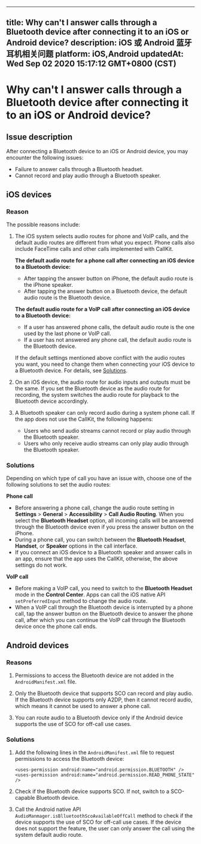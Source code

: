 
---
title: Why can't I answer calls through a Bluetooth device after connecting it to an iOS or Android device?
description: iOS 或 Android 蓝牙耳机相关问题
platform: iOS,Android
updatedAt: Wed Sep 02 2020 15:17:12 GMT+0800 (CST)
---
# Why can't I answer calls through a Bluetooth device after connecting it to an iOS or Android device?
## Issue description

After connecting a Bluetooth device to an iOS or Android device, you may encounter the following issues:

- Failure to answer calls through a Bluetooth headset.
- Cannot record and play audio through a Bluetooth speaker.

## iOS devices

### Reason

The possible reasons include:

1. The iOS system selects audio routes for phone and VoIP calls, and the default audio routes are different from what you expect. Phone calls also include FaceTime calls and other calls implemented with CallKit.

   **The default audio route for a phone call after connecting an iOS device to a Bluetooth device:**
   - After tapping the answer button on iPhone, the default audio route is the iPhone speaker.
   - After tapping the answer button on a Bluetooth device, the default audio route is the Bluetooth device.

   **The default audio route for a VoIP call after connecting an iOS device to a Bluetooth device:**

   - If a user has answered phone calls, the default audio route is the one used by the last phone or VoIP call.
   - If a user has not answered any phone call, the default audio route is the Bluetooth device.

   If the default settings mentioned above conflict with the audio routes you want, you need to change them when connecting your iOS device to a Bluetooth device. For details, see [Solutions](#solution).

2. On an iOS device, the audio route for audio inputs and outputs must be the same. If you set the Bluetooth device as the audio route for recording, the system switches the audio route for playback to the Bluetooth device accordingly.

3. A Bluetooth speaker can only record audio during a system phone call. If the app does not use the CallKit, the following happens:
     - Users who send audio streams cannot record or play audio through the Bluetooth speaker.
     - Users who only receive audio streams can only play audio through the Bluetooth speaker.

### <a name="solution"></a>Solutions

Depending on which type of call you have an issue with, choose one of the following solutions to set the audio routes:

**Phone call**

- Before answering a phone call, change the audio route setting in **Settings** > **General** > **Accessibility** > **Call Audio Routing**. When you select the **Bluetooth Headset** option, all incoming calls will be answered through the Bluetooth device even if you press the answer button on the iPhone.
- During a phone call, you can switch between the **Bluetooth Headset**, **Handset**, or **Speaker** options in the call interface.
- If you connect an iOS device to a Bluetooth speaker and answer calls in an app, ensure that the app uses the CallKit, otherwise, the above settings do not work.

**VoIP call**

- Before making a VoIP call, you need to switch to the **Bluetooth Headset** mode in the **Control Center**. Apps can call the iOS native API `setPreferredInput` method to change the audio route.
- When a VoIP call through the Bluetooth device is interrupted by a phone call, tap the answer button on the Bluetooth device to answer the phone call, after which you can continue the VoIP call through the Bluetooth device once the phone call ends.

## Android devices 

### Reasons

1. Permissions to access the Bluetooth device are not added in the `AndroidManifest.xml` file.

2. Only the Bluetooth device that supports SCO can record and play audio. If the Bluetooth device supports only A2DP, then it cannot record audio, which means it cannot be used to answer a phone call.

3. You can route audio to a Bluetooth device only if the Android device supports the use of SCO for off-call use cases.

### Solutions

1. Add the following lines in the `AndroidManifest.xml` file to request permissions to access the Bluetooth device:

    ```
    <uses-permission android:name="android.permission.BLUETOOTH" />
    <uses-permission android:name="android.permission.READ_PHONE_STATE" />
   ```

2. Check if the Bluetooth device supports SCO. If not, switch to a SCO-capable Bluetooth device.

3. Call the Android native API `AudioManmager.isBlluetoothScoAvailableOffCall` method to check if the device supports the use of SCO for off-call use cases. If the device does not support the feature, the user can only answer the call using the system default audio route.

